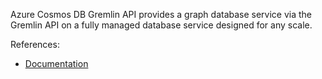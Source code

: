Azure Cosmos DB Gremlin API provides a graph database service via the Gremlin API on a fully managed database service designed for any scale.

References:

- [Documentation](https://learn.microsoft.com/en-us/azure/cosmos-db/graph/)  